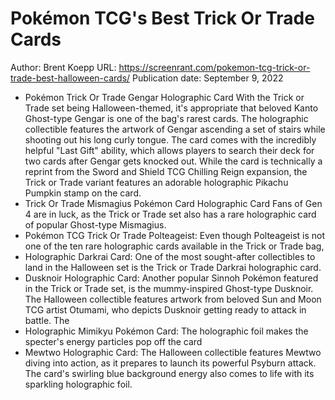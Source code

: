 # Pokémon TCG's Best Trick Or Trade Cards

Author: Brent Koepp
URL: https://screenrant.com/pokemon-tcg-trick-or-trade-best-halloween-cards/
Publication date: September 9, 2022

- Pokémon Trick Or Trade Gengar Holographic Card With the Trick or Trade set being Halloween-themed, it's appropriate that beloved Kanto Ghost-type Gengar is one of the bag's rarest cards. The holographic collectible features the artwork of Gengar ascending a set of stairs while shooting out his long curly tongue. The card comes with the incredibly helpful "Last Gift" ability, which allows players to search their deck for two cards after Gengar gets knocked out. While the card is technically a reprint from the Sword and Shield TCG Chilling Reign expansion, the Trick or Trade variant features an adorable holographic Pikachu Pumpkin stamp on the card.
- Trick Or Trade Mismagius Pokémon Card Holographic Card Fans of Gen 4 are in luck, as the Trick or Trade set also has a rare holographic card of popular Ghost-type Mismagius.
- Pokémon TCG Trick Or Trade Polteageist: Even though Polteageist is not one of the ten rare holographic cards available in the Trick or Trade bag,
- Holographic Darkrai Card: One of the most sought-after collectibles to land in the Halloween set is the Trick or Trade Darkrai holographic card.
- Dusknoir Holographic Card: Another popular Sinnoh Pokémon featured in the Trick or Trade set, is the mummy-inspired Ghost-type Dusknoir. The Halloween collectible features artwork from beloved Sun and Moon TCG artist Otumami, who depicts Dusknoir getting ready to attack in battle. The
- Holographic Mimikyu Pokémon Card: The holographic foil makes the specter's energy particles pop off the card
- Mewtwo Holographic Card: The Halloween collectible features Mewtwo diving into action, as it prepares to launch its powerful Psyburn attack. The card's swirling blue background energy also comes to life with its sparkling holographic foil.

